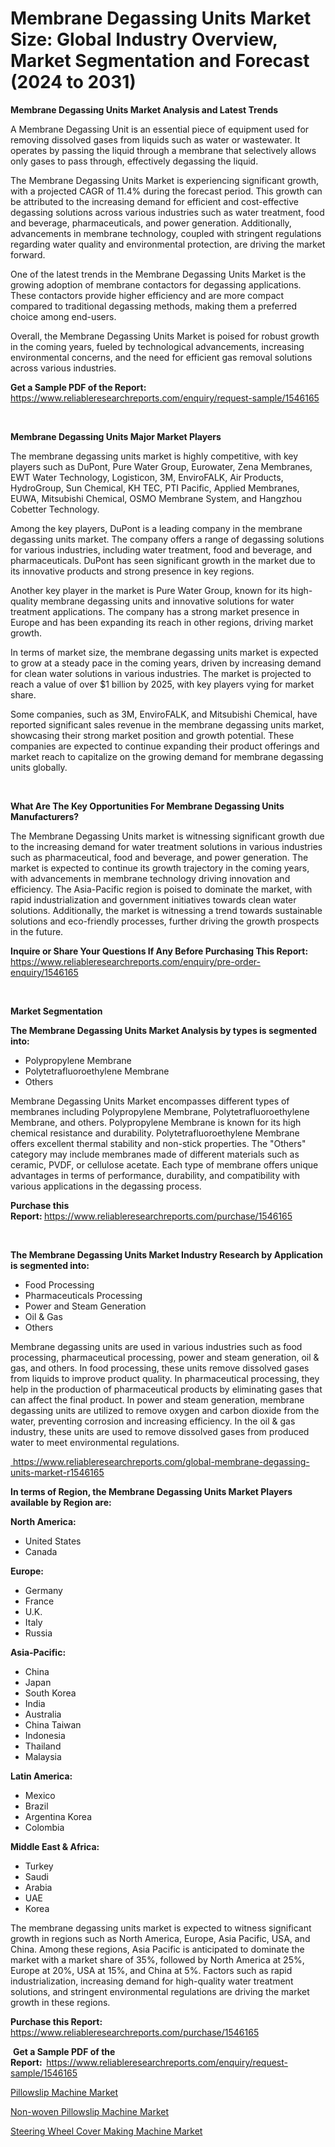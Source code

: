 <p><h1>Membrane Degassing Units Market Size: Global Industry Overview, Market Segmentation and Forecast (2024 to 2031)</h1></p><p><strong>Membrane Degassing Units Market Analysis and Latest Trends</strong></p>
<p><p>A Membrane Degassing Unit is an essential piece of equipment used for removing dissolved gases from liquids such as water or wastewater. It operates by passing the liquid through a membrane that selectively allows only gases to pass through, effectively degassing the liquid.</p><p>The Membrane Degassing Units Market is experiencing significant growth, with a projected CAGR of 11.4% during the forecast period. This growth can be attributed to the increasing demand for efficient and cost-effective degassing solutions across various industries such as water treatment, food and beverage, pharmaceuticals, and power generation. Additionally, advancements in membrane technology, coupled with stringent regulations regarding water quality and environmental protection, are driving the market forward.</p><p>One of the latest trends in the Membrane Degassing Units Market is the growing adoption of membrane contactors for degassing applications. These contactors provide higher efficiency and are more compact compared to traditional degassing methods, making them a preferred choice among end-users.</p><p>Overall, the Membrane Degassing Units Market is poised for robust growth in the coming years, fueled by technological advancements, increasing environmental concerns, and the need for efficient gas removal solutions across various industries.</p></p>
<p><strong>Get a Sample PDF of the Report:&nbsp;</strong> <a href="https://www.reliableresearchreports.com/enquiry/request-sample/1546165">https://www.reliableresearchreports.com/enquiry/request-sample/1546165</a></p>
<p>&nbsp;</p>
<p><strong>Membrane Degassing Units Major Market Players</strong></p>
<p><p>The membrane degassing units market is highly competitive, with key players such as DuPont, Pure Water Group, Eurowater, Zena Membranes, EWT Water Technology, Logisticon, 3M, EnviroFALK, Air Products, HydroGroup, Sun Chemical, KH TEC, PTI Pacific, Applied Membranes, EUWA, Mitsubishi Chemical, OSMO Membrane System, and Hangzhou Cobetter Technology.</p><p>Among the key players, DuPont is a leading company in the membrane degassing units market. The company offers a range of degassing solutions for various industries, including water treatment, food and beverage, and pharmaceuticals. DuPont has seen significant growth in the market due to its innovative products and strong presence in key regions.</p><p>Another key player in the market is Pure Water Group, known for its high-quality membrane degassing units and innovative solutions for water treatment applications. The company has a strong market presence in Europe and has been expanding its reach in other regions, driving market growth.</p><p>In terms of market size, the membrane degassing units market is expected to grow at a steady pace in the coming years, driven by increasing demand for clean water solutions in various industries. The market is projected to reach a value of over $1 billion by 2025, with key players vying for market share.</p><p>Some companies, such as 3M, EnviroFALK, and Mitsubishi Chemical, have reported significant sales revenue in the membrane degassing units market, showcasing their strong market position and growth potential. These companies are expected to continue expanding their product offerings and market reach to capitalize on the growing demand for membrane degassing units globally.</p></p>
<p>&nbsp;</p>
<p><strong>What Are The Key Opportunities For Membrane Degassing Units Manufacturers?</strong></p>
<p><p>The Membrane Degassing Units market is witnessing significant growth due to the increasing demand for water treatment solutions in various industries such as pharmaceutical, food and beverage, and power generation. The market is expected to continue its growth trajectory in the coming years, with advancements in membrane technology driving innovation and efficiency. The Asia-Pacific region is poised to dominate the market, with rapid industrialization and government initiatives towards clean water solutions. Additionally, the market is witnessing a trend towards sustainable solutions and eco-friendly processes, further driving the growth prospects in the future.</p></p>
<p><strong>Inquire or Share Your Questions If Any Before Purchasing This Report:</strong> <a href="https://www.reliableresearchreports.com/enquiry/pre-order-enquiry/1546165">https://www.reliableresearchreports.com/enquiry/pre-order-enquiry/1546165</a></p>
<p>&nbsp;</p>
<p><strong>Market Segmentation</strong></p>
<p><strong>The Membrane Degassing Units Market Analysis by types is segmented into:</strong></p>
<p><ul><li>Polypropylene Membrane</li><li>Polytetrafluoroethylene Membrane</li><li>Others</li></ul></p>
<p><p>Membrane Degassing Units Market encompasses different types of membranes including Polypropylene Membrane, Polytetrafluoroethylene Membrane, and others. Polypropylene Membrane is known for its high chemical resistance and durability. Polytetrafluoroethylene Membrane offers excellent thermal stability and non-stick properties. The "Others" category may include membranes made of different materials such as ceramic, PVDF, or cellulose acetate. Each type of membrane offers unique advantages in terms of performance, durability, and compatibility with various applications in the degassing process.</p></p>
<p><strong>Purchase this Report:&nbsp;</strong><a href="https://www.reliableresearchreports.com/purchase/1546165">https://www.reliableresearchreports.com/purchase/1546165</a></p>
<p>&nbsp;</p>
<p><strong>The Membrane Degassing Units Market Industry Research by Application is segmented into:</strong></p>
<p><ul><li>Food Processing</li><li>Pharmaceuticals Processing</li><li>Power and Steam Generation</li><li>Oil & Gas</li><li>Others</li></ul></p>
<p><p>Membrane degassing units are used in various industries such as food processing, pharmaceutical processing, power and steam generation, oil & gas, and others. In food processing, these units remove dissolved gases from liquids to improve product quality. In pharmaceutical processing, they help in the production of pharmaceutical products by eliminating gases that can affect the final product. In power and steam generation, membrane degassing units are utilized to remove oxygen and carbon dioxide from the water, preventing corrosion and increasing efficiency. In the oil & gas industry, these units are used to remove dissolved gases from produced water to meet environmental regulations.</p></p>
<p><a href="https://www.reliableresearchreports.com/global-membrane-degassing-units-market-r1546165">&nbsp;https://www.reliableresearchreports.com/global-membrane-degassing-units-market-r1546165</a></p>
<p><strong>In terms of Region, the Membrane Degassing Units Market Players available by Region are:</strong></p>
<p>
    <p> <strong> North America: </strong>
        <ul>
            <li>United States</li>
            <li>Canada</li>
        </ul>
        </p> 
    <p> <strong> Europe: </strong>
        <ul>
            <li>Germany</li>
            <li>France</li>
            <li>U.K.</li>
            <li>Italy</li>
            <li>Russia</li>
        </ul>
        </p> 
    <p> <strong> Asia-Pacific: </strong>
        <ul>
            <li>China</li>
            <li>Japan</li>
            <li>South Korea</li>
            <li>India</li>
            <li>Australia</li>
            <li>China Taiwan</li>
            <li>Indonesia</li>
            <li>Thailand</li>
            <li>Malaysia</li>
        </ul>
        </p> 
    <p> <strong> Latin America: </strong>
        <ul>
            <li>Mexico</li>
            <li>Brazil</li>
            <li>Argentina Korea</li>
            <li>Colombia</li>
        </ul>
        </p> 
    <p> <strong> Middle East & Africa: </strong>
        <ul>
            <li>Turkey</li>
            <li>Saudi</li>
            <li>Arabia</li>
            <li>UAE</li>
            <li>Korea</li>
        </ul>
    </p>
    </p>
<p><p>The membrane degassing units market is expected to witness significant growth in regions such as North America, Europe, Asia Pacific, USA, and China. Among these regions, Asia Pacific is anticipated to dominate the market with a market share of 35%, followed by North America at 25%, Europe at 20%, USA at 15%, and China at 5%. Factors such as rapid industrialization, increasing demand for high-quality water treatment solutions, and stringent environmental regulations are driving the market growth in these regions.</p></p>
<p><strong>Purchase this Report: </strong><a href="https://www.reliableresearchreports.com/purchase/1546165">https://www.reliableresearchreports.com/purchase/1546165</a></p>
<p>&nbsp;<strong>Get a Sample PDF of the Report:&nbsp;&nbsp;</strong><a href="https://www.reliableresearchreports.com/enquiry/request-sample/1546165">https://www.reliableresearchreports.com/enquiry/request-sample/1546165</a></p>
<p><strong></strong></p>
<p><p><a href="https://github.com/gamblestampleyjenny50m5sl6/Market-Research-Report-List-2/blob/main/pillowslip-machine-market.md">Pillowslip Machine Market</a></p><p><a href="https://github.com/nicholepatriciadoylenwnrjr0/Market-Research-Report-List-2/blob/main/non-woven-pillowslip-machine-market.md">Non-woven Pillowslip Machine Market</a></p><p><a href="https://github.com/sofayahoo2023/Market-Research-Report-List-4/blob/main/steering-wheel-cover-making-machine-market.md">Steering Wheel Cover Making Machine Market</a></p></p>